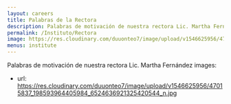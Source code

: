 ```yaml
---
layout: careers
title: Palabras de la Rectora
description: Palabras de motivación de nuestra rectora Lic. Martha Fernández
permalink: /Instituto/Rectora
image: https://res.cloudinary.com/duuonteo7/image/upload/v1546625956/47015837_198593964405984_6524636921325420544_n.jpg
menus: institute
---
```


Palabras de motivación de nuestra rectora Lic. Martha Fernández
images: 
- url: https://res.cloudinary.com/duuonteo7/image/upload/v1546625956/47015837_198593964405984_6524636921325420544_n.jpg


